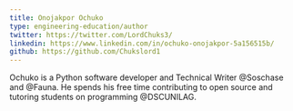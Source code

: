 ```yaml
---
title: Onojakpor Ochuko
type: engineering-education/author
twitter: https://twitter.com/LordChuks3/
linkedin: https://www.linkedin.com/in/ochuko-onojakpor-5a156515b/
github: https://github.com/Chukslord1
---
```

Ochuko is a Python software developer and Technical Writer @Soschase and @Fauna. He spends his free time contributing to open source and tutoring students on programming @DSCUNILAG.
